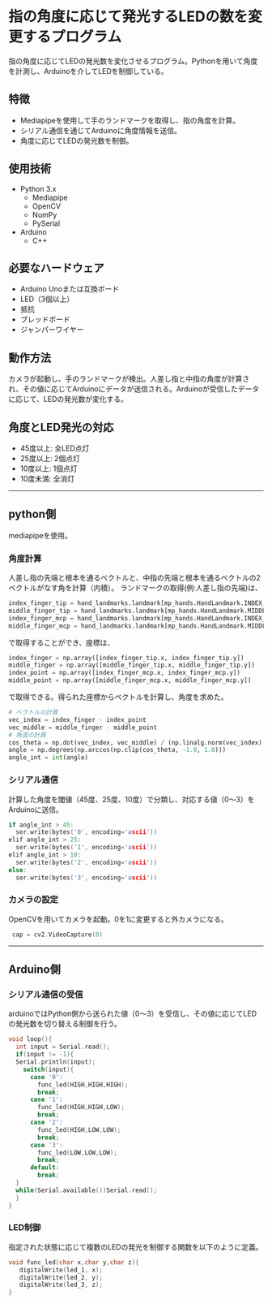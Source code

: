 # 指の角度に応じて発光するLEDの数を変更するプログラム
指の角度に応じてLEDの発光数を変化させるプログラム。Pythonを用いて角度を計測し、Arduinoを介してLEDを制御している。

## 特徴
- Mediapipeを使用して手のランドマークを取得し、指の角度を計算。
- シリアル通信を通じてArduinoに角度情報を送信。
- 角度に応じてLEDの発光数を制御。

## 使用技術
- Python 3.x
  - Mediapipe
  - OpenCV
  - NumPy
  - PySerial
- Arduino
  - C++

## 必要なハードウェア
- Arduino Unoまたは互換ボード
- LED（3個以上）
- 抵抗
- ブレッドボード
- ジャンパーワイヤー

## 動作方法
カメラが起動し、手のランドマークが検出。人差し指と中指の角度が計算され、その値に応じてArduinoにデータが送信される。Arduinoが受信したデータに応じて、LEDの発光数が変化する。  

## 角度とLED発光の対応
- 45度以上: 全LED点灯  
- 25度以上: 2個点灯  
- 10度以上: 1個点灯  
- 10度未満: 全消灯  

___

## python側
mediapipeを使用。

### 角度計算
人差し指の先端と根本を通るベクトルと、中指の先端と根本を通るベクトルの2ベクトルがなす角を計算（内積）。
ランドマークの取得(例:人差し指の先端)は、
```python
index_finger_tip = hand_landmarks.landmark[mp_hands.HandLandmark.INDEX_FINGER_TIP]  
middle_finger_tip = hand_landmarks.landmark[mp_hands.HandLandmark.MIDDLE_FINGER_TIP]  
index_finger_mcp = hand_landmarks.landmark[mp_hands.HandLandmark.INDEX_FINGER_MCP]  
middle_finger_mcp = hand_landmarks.landmark[mp_hands.HandLandmark.MIDDLE_FINGER_MCP]  
```
で取得することができ、座標は、
```python
index_finger = np.array([index_finger_tip.x, index_finger_tip.y])  
middle_finger = np.array([middle_finger_tip.x, middle_finger_tip.y])                  
index_point = np.array([index_finger_mcp.x, index_finger_mcp.y])  
middle_point = np.array([middle_finger_mcp.x, middle_finger_mcp.y])  
```
で取得できる。得られた座標からベクトルを計算し、角度を求めた。
```python
# ベクトルの計算
vec_index = index_finger - index_point
vec_middle = middle_finger - middle_point
# 角度の計算
cos_theta = np.dot(vec_index, vec_middle) / (np.linalg.norm(vec_index) * np.linalg.norm(vec_middle))
angle = np.degrees(np.arccos(np.clip(cos_theta, -1.0, 1.0)))
angle_int = int(angle)
```
### シリアル通信
計算した角度を閾値（45度、25度、10度）で分類し、対応する値（0～3）をArduinoに送信。
```C++
if angle_int > 45:  
  ser.write(bytes('0', encoding='ascii'))  
elif angle_int > 25:  
  ser.write(bytes('1', encoding='ascii'))  
elif angle_int > 10:  
  ser.write(bytes('2', encoding='ascii'))  
else:  
  ser.write(bytes('3', encoding='ascii'))  
```
### カメラの設定
OpenCVを用いてカメラを起動。0を1に変更すると外カメラになる。
```C++
 cap = cv2.VideoCapture(0)
```

___

## Arduino側
### シリアル通信の受信
arduinoではPython側から送られた値（0～3）を受信し、その値に応じてLEDの発光数を切り替える制御を行う。
```C++
void loop(){
  int input = Serial.read();
  if(input != -1){
  Serial.println(input);
    switch(input){
      case '0':
        func_led(HIGH,HIGH,HIGH);
        break;
      case '1':
        func_led(HIGH,HIGH,LOW);
        break;
      case '2':
        func_led(HIGH,LOW,LOW);
        break;
      case '3':
        func_led(LOW,LOW,LOW);
        break;
      default:
        break;
  }
  while(Serial.available())Serial.read();
  }
}
```
### LED制御
指定された状態に応じて複数のLEDの発光を制御する関数を以下のように定義。
```C++
void func_led(char x,char y,char z){  
   digitalWrite(led_1, x);  
   digitalWrite(led_2, y);  
   digitalWrite(led_3, z);  
}
```

